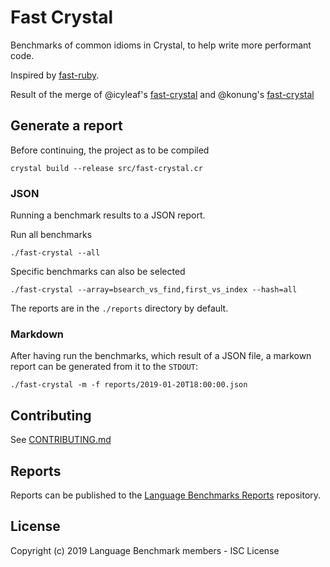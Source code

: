# Fast Crystal

Benchmarks of common idioms in Crystal, to help write more performant code.

Inspired by [fast-ruby](https://github.com/JuanitoFatas/fast-ruby).

Result of the merge of @icyleaf's [fast-crystal](https://github.com/icyleaf/fast-crystal) and @konung's [fast-crystal](https://github.com/konung/fast-crystal)

## Generate a report

Before continuing, the project as to be compiled

`crystal build --release src/fast-crystal.cr`

### JSON

Running a benchmark results to a JSON report.

Run all benchmarks

`./fast-crystal --all`

Specific benchmarks can also be selected

`./fast-crystal --array=bsearch_vs_find,first_vs_index --hash=all`

The reports are in the `./reports` directory by default.

### Markdown

After having run the benchmarks, which result of a JSON file, a markown report can be generated from it to the `STDOUT`:

`./fast-crystal -m -f reports/2019-01-20T18:00:00.json`

## Contributing

See [CONTRIBUTING.md](./CONTRIBUTING.md)

## Reports

Reports can be published to the [Language Benchmarks Reports](https://github.com/language-benchmarks/reports) repository.

## License

Copyright (c) 2019 Language Benchmark members - ISC License
